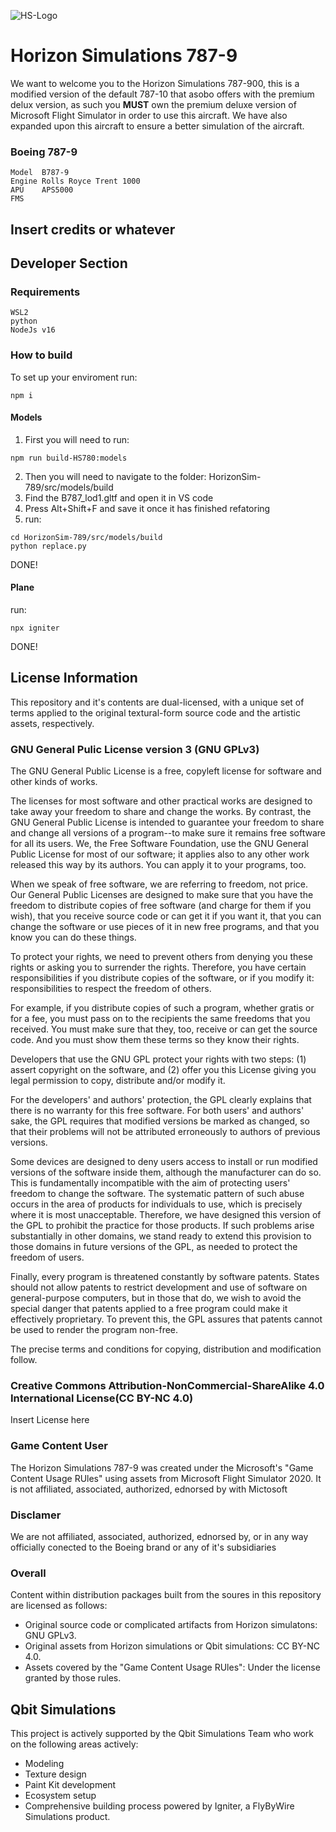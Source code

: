 ![HS-Logo](https://cdn.discordapp.com/attachments/1067064704712843335/1142761104716603432/var_1.png)
# Horizon Simulations 787-9

We want to welcome you to the Horizon Simulations 787-900, this is a modified version of the default 787-10 that asobo offers with the premium delux version, as such you **MUST** own the premium deluxe version of Microsoft Flight Simulator in order to use this aircraft. We have also expanded upon this aircraft to ensure a better simulation of the aircraft.

### Boeing 787-9

```
Model  B787-9
Engine Rolls Royce Trent 1000
APU    APS5000
FMS
```
## Insert credits or whatever

## Developer Section
### Requirements
    WSL2 
    python
    NodeJs v16
### How to build
To set up your enviroment run: 
```shell
npm i
```
#### Models
1. First you will need to run:
```shell
npm run build-HS780:models
```
2. Then you will need to navigate to the folder: HorizonSim-789/src/models/build
3. Find the B787_lod1.gltf and open it in VS code
4. Press Alt+Shift+F and save it once it has finished refatoring
5. run:
```shell
cd HorizonSim-789/src/models/build
python replace.py
```
DONE!

#### Plane
run:
```shell
npx igniter
```
DONE!

## License Information

This repository and it's contents are dual-licensed, with a unique set of terms applied to the original textural-form source code and the artistic assets, respectively.

### GNU General Pulic License version 3 (GNU GPLv3)

The GNU General Public License is a free, copyleft license for software and other kinds of works.

The licenses for most software and other practical works are designed to take away your freedom to share and change the works. By contrast, the GNU General Public License is intended to guarantee your freedom to share and change all versions of a program--to make sure it remains free software for all its users. We, the Free Software Foundation, use the GNU General Public License for most of our software; it applies also to any other work released this way by its authors. You can apply it to your programs, too.

When we speak of free software, we are referring to freedom, not price. Our General Public Licenses are designed to make sure that you have the freedom to distribute copies of free software (and charge for them if you wish), that you receive source code or can get it if you want it, that you can change the software or use pieces of it in new free programs, and that you know you can do these things.

To protect your rights, we need to prevent others from denying you these rights or asking you to surrender the rights. Therefore, you have certain responsibilities if you distribute copies of the software, or if you modify it: responsibilities to respect the freedom of others.

For example, if you distribute copies of such a program, whether gratis or for a fee, you must pass on to the recipients the same freedoms that you received. You must make sure that they, too, receive or can get the source code. And you must show them these terms so they know their rights.

Developers that use the GNU GPL protect your rights with two steps: (1) assert copyright on the software, and (2) offer you this License giving you legal permission to copy, distribute and/or modify it.

For the developers' and authors' protection, the GPL clearly explains that there is no warranty for this free software. For both users' and authors' sake, the GPL requires that modified versions be marked as changed, so that their problems will not be attributed erroneously to authors of previous versions.

Some devices are designed to deny users access to install or run modified versions of the software inside them, although the manufacturer can do so. This is fundamentally incompatible with the aim of protecting users' freedom to change the software. The systematic pattern of such abuse occurs in the area of products for individuals to use, which is precisely where it is most unacceptable. Therefore, we have designed this version of the GPL to prohibit the practice for those products. If such problems arise substantially in other domains, we stand ready to extend this provision to those domains in future versions of the GPL, as needed to protect the freedom of users.

Finally, every program is threatened constantly by software patents. States should not allow patents to restrict development and use of software on general-purpose computers, but in those that do, we wish to avoid the special danger that patents applied to a free program could make it effectively proprietary. To prevent this, the GPL assures that patents cannot be used to render the program non-free.

The precise terms and conditions for copying, distribution and modification follow.

### Creative Commons Attribution-NonCommercial-ShareAlike 4.0 International License(CC BY-NC 4.0)

Insert License here

### Game Content User

The Horizon Simulations 787-9 was created under the Microsoft's "Game Content Usage RUles" using assets from Microsoft Flight Simulator 2020. It is not affiliated, associated, authorized, ednorsed by with Mictosoft

### Disclamer

We are not affiliated, associated, authorized, ednorsed by, or in any way officially conected to the Boeing brand or any of it's subsidiaries

### Overall

Content within distribution packages built from the soures in this repository are licensed as follows:
- Original source code or complicated artifacts from Horizon simulatons: GNU GPLv3.
- Original assets from Horizon simulations or Qbit simulations: CC BY-NC 4.0.
- Assets covered by the "Game Content Usage RUles": Under the license granted by those rules.

## Qbit Simulations
This project is actively supported by the Qbit Simulations Team who work on the following areas actively:
- Modeling
- Texture design
- Paint Kit development
- Ecosystem setup
- Comprehensive building process powered by Igniter, a FlyByWire Simulations product.
